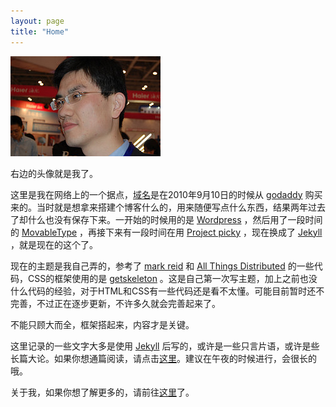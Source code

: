 ```yaml
---
layout: page
title: "Home"
---
```

<img src="/assets/images/charles-yuan-240x160.jpg" title="Charles Yuan" alt="Charles Yuan" class="right" />

右边的头像就是我了。

这里是我在网络上的一个据点，[域名][me]是在2010年9月10日的时候从 [godaddy](https://www.godaddy.com/default.aspx) 购买来的。当时就是想拿来搭建个博客什么的，用来随便写点什么东西，结果两年过去了却什么也没有保存下来。一开始的时候用的是 [Wordpress](http://wordpress.org/) ，然后用了一段时间的 [MovableType](http://www.movabletype.org/) ，再接下来有一段时间在用 [Project picky](http://picky.olivida.com/picky) ，现在换成了 [Jekyll](http://jekyllrb.com/) ，就是现在的这个了。

现在的主题是我自己弄的，参考了 [mark reid](http://mark.reid.name/) 和 [All Things Distributed](http://www.allthingsdistributed.com/) 的一些代码，CSS的框架使用的是 [getskeleton](http://getskeleton.com/) 。这是自己第一次写主题，加上之前也没什么代码的经验，对于HTML和CSS有一些代码还是看不太懂。可能目前暂时还不完善，不过正在逐步更新，不许多久就会完善起来了。

不能只顾大而全，框架搭起来，内容才是关键。

这里记录的一些文字大多是使用 [Jekyll][jekyll] 后写的，或许是一些只言片语，或许是些长篇大论。如果你想通篇阅读，请点击[这里](/archives.html)。建议在午夜的时候进行，会很长的哦。

关于我，如果你想了解更多的，请前往[这里][about]了。

[about]: /about "About Me"
[me]: http://www.beta4better.me/ "beta4better.me"
[jekyll]: http://jekyllrb.com/ "Jekyll"
